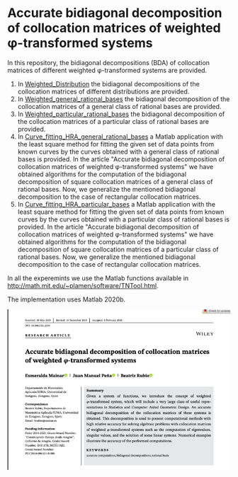 # Accurate bidiagonal decomposition of collocation matrices of weighted φ-transformed systems


In this repository, the bidiagonal decompositions (BDA) of collocation matrices of different weighted φ-transformed systems are provided.

1. In [Weighted_Distribution](https://github.com/BeatrizRubio/Article_NLA_2020/tree/main/Weighted_Distribution) the bidiagonal decompositions of the collocation matrices of  different distributions are provided. 
2. In [Weighted_general_rational_bases](https://github.com/BeatrizRubio/Article_NLA_2020/tree/main/Weighted_rational_bases/General_rational_basis) the bidiagonal decomposition of the collocation matrices of a general class of rational bases are provided.
3. In [Weighted_particular_rational_bases](https://github.com/BeatrizRubio/Article_NLA_2020/tree/main/Weighted_rational_bases/Particular_rational_basis) the bidiagonal decomposition of the collocation matrices of a particular class of rational bases are provided.
4. In [Curve_fitting_HRA_general_rational_bases](https://github.com/BeatrizRubio/Article_NLA_2020/tree/main/App_CurveFittingHRA/Curve_fitting_HRA_general_rational_bases) a Matlab application with the least square method for fitting the given set of data points from known curves by the curves obtained with a general class of rational bases is provided. In the article "Accurate bidiagonal decomposition of collocation matrices of weighted φ-transformed systems"  we have obtained algorithms for the computation of the bidiagonal decomposition  of square collocation matrices of a general class of rational bases.  Now, we generalize the mentioned bidiagonal decomposition to the case of rectangular collocation matrices. 
5. In [Curve_fitting_HRA_particular_bases](https://github.com/BeatrizRubio/Article_NLA_2020/tree/main/App_CurveFittingHRA/Curve_fitting_HRA_particular_rational_bases) a Matlab application  with the least square method for fitting the given set of data points from known curves by the curves obtained with a particular class of rational bases is provided. In the article "Accurate bidiagonal decomposition of collocation matrices of weighted φ-transformed systems"  we have obtained algorithms for the computation of the bidiagonal decomposition  of square collocation matrices of a particular class of rational bases.  Now, we generalize the mentioned bidiagonal decomposition to the case of rectangular collocation matrices. 


In all the experemints we use the Matlab functions available in http://math.mit.edu/~plamen/software/TNTool.html.

The implementation uses Matlab 2020b.

![paper_banner](paper_banner.png)



